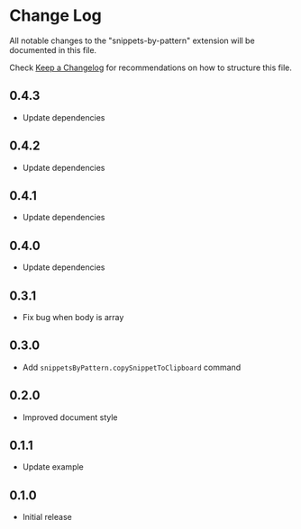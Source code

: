 # Change Log

All notable changes to the "snippets-by-pattern" extension will be documented in this file.

Check [Keep a Changelog](http://keepachangelog.com/) for recommendations on how to structure this file.

## 0.4.3

- Update dependencies

## 0.4.2

- Update dependencies

## 0.4.1

- Update dependencies

## 0.4.0

- Update dependencies

## 0.3.1

- Fix bug when body is array

## 0.3.0

- Add `snippetsByPattern.copySnippetToClipboard` command

## 0.2.0

- Improved document style

## 0.1.1

- Update example

## 0.1.0

- Initial release
